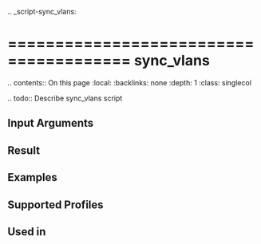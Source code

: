 .. _script-sync_vlans:

=======================================
sync_vlans
=======================================

.. contents:: On this page
    :local:
    :backlinks: none
    :depth: 1
    :class: singlecol

.. todo::
    Describe sync_vlans script

Input Arguments
---------------

Result
------

Examples
--------

Supported Profiles
------------------

Used in
-------

